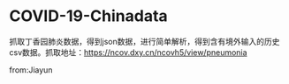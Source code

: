 # COVID-19-Chinadata
抓取丁香园肺炎数据，得到json数据，进行简单解析，得到含有境外输入的历史csv数据。抓取地址：https://ncov.dxy.cn/ncovh5/view/pneumonia


from:Jiayun
